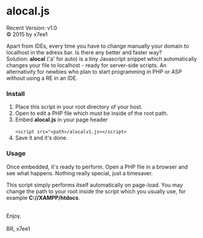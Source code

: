# alocal.js
Recent Version: v1.0<br>
&copy; 2015 by x7ee1


Apart from IDEs, every time you have to change manually your domain to localhost in the adress bar. Is there any better and faster way? <br>
Solution: **alocal** ('a' for auto) is a tiny Javascript snippet which automatically changes your file to localhost - ready for server-side scripts. An alternativity for newbies who plan to start programming in PHP or ASP without using a RE in an IDE.

### Install
1. Place this script in your root directory of your host.
2. Open to edit a PHP file which must be inside of the root path.
3. Embed **alocal.js** in your page header<br>
    <code>
      &lt;script src="&lt;path>/alocalv1.js>&lt;/script>
    </code>
4. Save it and it's done.

### Usage
Once embedded, it's ready to perform. Open a PHP file in a browser and see what happens. Nothing really special, just a timesaver.

This script simply performs itself automatically on page-load. You may change the path to your root inside the script which you usually use, for example **C://XAMPP/htdocs**.<br>
<br>

Enjoy.<br>
<br>
BR, x7ee1
